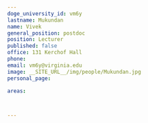 ```yaml
---
doge_university_id: vm6y
lastname: Mukundan
name: Vivek
general_position: postdoc
position: Lecturer
published: false
office: 131 Kerchof Hall
phone:
email: vm6y@virginia.edu
image: __SITE_URL__/img/people/Mukundan.jpg
personal_page:

areas:



---
```

